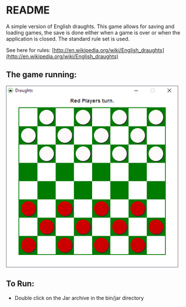 # README #

A simple version of English draughts. This game allows for saving and loading games, the save is done either when a game is over or when the application is closed. The standard rule set is used.

See here for rules: [http://en.wikipedia.org/wiki/English_draughts](http://en.wikipedia.org/wiki/English_draughts)

## The game running: ##

![Demo of the game.](https://raw.githubusercontent.com/lostcomb/Draughts/master/draughts.png)

## To Run: ##

* Double click on the Jar archive in the bin/jar directory
